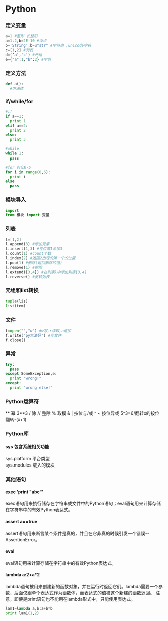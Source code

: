 # Python

### 定义变量
``` python
a=1 #整形 长整形
a=1.2,b=2E-10 #浮点
b='String',b=u"str" #字符串 ,unicode字符
c=[1,2] #列表
d=(‘a’,'c') #元组
e={"a":1,"b":2} #字典
```
### 定义方法
``` python
def a():
  #方法体
```
### if/while/for
``` python
#if
if a==1:
  print 1
elif a==2:
  print 2
else:
  print 3

#while
while 1:
  pass

#for 打印0-5
for i in range(0,6):
  print i
else
  pass
```
### 模块导入
``` python
import
from 模块 import 变量
```
### 列表
``` python
l=[1,2]
l.append(3) #添加元素
l.insert(1,3) #在位置1添加3
l.count(1) #count个数
l.index(2) #返回2出现的第一个的位置
l.pop(1) #删除(返回删除的值)
l.remove(1) #删除
l.extend([3,4]) #在列表l中添加列表[3,4]
l.reverse() #反转列表
```

### 元组和list转换
``` python
tuple(lis)
list(tem)
```

### 文件
``` python
f=open("","w") #w写,r读取,a追加
f.write("py大法好") #写文件
f.close()
```

### 异常
``` python
try:
  pass
except SomeException,e:
  print "wrong!"
except:
  print "wrong else!"
```
### Python运算符
**  幂 3**3
/   除
//  整除
%   取模
& |   按位与/或
^ ~   按位异或 5^3=6/翻转x的按位翻转-(x+1)
### Python库
#### sys 包含系统相关功能
sys.platform 平台类型  
sys.modules 载入的模块

### 其他语句
#### exec 'print "abc"'
exec语句用来执行储存在字符串或文件中的Python语句；eval语句用来计算存储在字符串中的有效Python表达式。  
#### assert a==true
assert语句用来断言某个条件是真的，并且在它非真的时候引发一个错误--AssertionError。
#### eval
eval语句用来计算存储在字符串中的有效Python表达式。  
#### lambda a:2+a*2
lambda语句被用来创建新的函数对象，并在运行时返回它们。lambda需要一个参数，后面仅跟单个表达式作为函数体，而表达式的值被这个新建的函数返回。 注意，即便是print语句也不能用在lambda形式中，只能使用表达式。
``` python
lam1=lambda a,b:a+b*b
print lam1(1,2)
```
